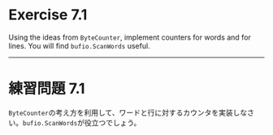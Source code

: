 # Exercise 7.1
Using the ideas from `ByteCounter`, implement counters for words and for lines. You will find `bufio.ScanWords` useful.

---
# 練習問題 7.1
`ByteCounter`の考え方を利用して、ワードと行に対するカウンタを実装しなさい。`bufio.ScanWords`が役立つでしょう。
